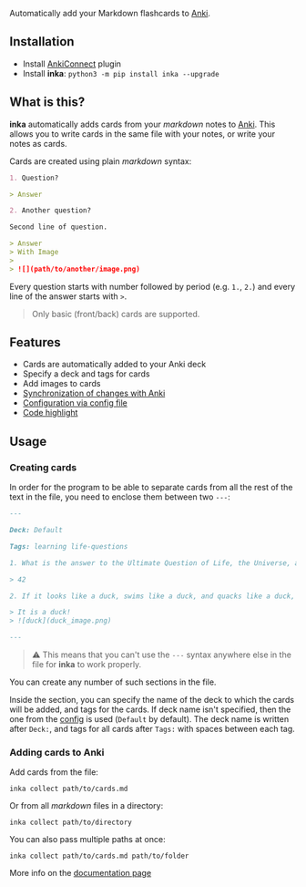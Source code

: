 Automatically add your Markdown flashcards to [Anki](https://apps.ankiweb.net/).

## Installation

- Install [AnkiConnect](https://github.com/FooSoft/anki-connect) plugin
- Install **inka**: `python3 -m pip install inka --upgrade`

## What is this?

**inka** automatically adds cards from your *markdown* notes to [Anki](https://apps.ankiweb.net/). This allows you to
write cards in the same file with your notes, or write your notes as cards.

Cards are created using plain *markdown* syntax:

```markdown
1. Question?

> Answer

2. Another question?

Second line of question.

> Answer
> With Image
>
> ![](path/to/another/image.png)
```

Every question starts with number followed by period (e.g. `1.`, `2.`) and every line of the answer starts with `>`.

> Only basic (front/back) cards are supported.

## Features

- Cards are automatically added to your Anki deck
- Specify a deck and tags for cards
- Add images to cards
- [Synchronization of changes with Anki](https://github.com/lazy-void/inka/wiki/Synchronization-with-Anki)
- [Configuration via config file](https://github.com/lazy-void/inka/wiki/Config)
- [Code highlight](https://github.com/lazy-void/inka/wiki/Code-highlight)

## Usage

### Creating cards

In order for the program to be able to separate cards from all the rest of the text in the file, you need to enclose
them between two `---`:

```markdown
---

Deck: Default

Tags: learning life-questions

1. What is the answer to the Ultimate Question of Life, the Universe, and Everything?

> 42

2. If it looks like a duck, swims like a duck, and quacks like a duck, then what is it?

> It is a duck!
> ![duck](duck_image.png)

---
```

> :warning: This means that you can't use the `---` syntax anywhere else in the file for **inka** to work properly.

You can create any number of such sections in the file.

Inside the section, you can specify the name of the deck to which the cards will be added, and tags for the cards. If
deck name isn't specified, then the one from the [config](https://github.com/lazy-void/inka/wiki/Config) is
used (`Default` by default). The deck name is written after `Deck:`, and tags for all cards after `Tags:` with spaces
between each tag.

### Adding cards to Anki

Add cards from the file:

```commandline
inka collect path/to/cards.md
```

Or from all *markdown* files in a directory:

```commandline
inka collect path/to/directory
```

You can also pass multiple paths at once:

```commandline
inka collect path/to/cards.md path/to/folder
```

More info on the [documentation page](https://github.com/lazy-void/inka/wiki/Adding-cards-to-Anki)
